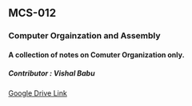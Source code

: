 ## MCS-012 
### Computer Orgainzation and Assembly

#### A collection of notes on Comuter Organization only.
##### Contributor : Vishal Babu
[Google Drive Link](https://drive.google.com/drive/folders/1cebBv7qQcsY-vixLO4F83IIxisjiVhv0)
